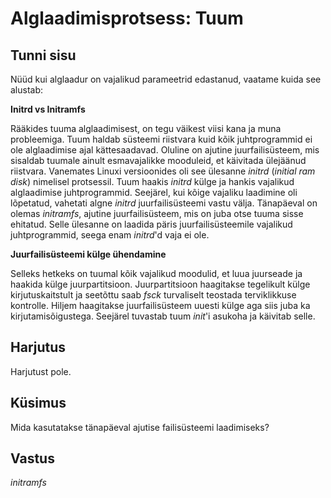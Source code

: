 ﻿# Alglaadimisprotsess: Tuum

## Tunni sisu

Nüüd kui alglaadur on vajalikud parameetrid edastanud, vaatame kuida see alustab:

<b>Initrd vs Initramfs</b>

Rääkides tuuma alglaadimisest, on tegu väikest viisi kana ja muna probleemiga. Tuum haldab süsteemi riistvara kuid kõik juhtprogrammid ei ole alglaadimise ajal kättesaadavad. Oluline on ajutine juurfailisüsteem, mis sisaldab tuumale ainult esmavajalikke mooduleid, et käivitada ülejäänud riistvara. Vanemates Linuxi versioonides oli see ülesanne *initrd* (*initial ram disk*) nimelisel protsessil. Tuum haakis *initrd* külge ja hankis vajalikud alglaadimise juhtprogrammid. Seejärel, kui kõige vajaliku laadimine oli lõpetatud, vahetati algne *initrd* juurfailisüsteemi vastu välja. Tänapäeval on olemas *initramfs*, ajutine juurfailisüsteem, mis on juba otse tuuma sisse ehitatud. Selle ülesanne on laadida päris juurfailisüsteemile vajalikud juhtprogrammid, seega enam *initrd*'d vaja ei ole.

<b>Juurfailisüsteemi külge ühendamine</b>

Selleks hetkeks on tuumal kõik vajalikud moodulid, et luua juurseade ja haakida külge juurpartitsioon. Juurpartitsioon haagitakse tegelikult külge kirjutuskaitstult ja seetõttu saab *fsck* turvaliselt teostada terviklikkuse kontrolle. Hiljem haagitakse juurfailisüsteem uuesti külge aga siis juba ka kirjutamisõigustega. Seejärel tuvastab tuum *init*'i asukoha ja käivitab selle.

## Harjutus

Harjutust pole.

## Küsimus

Mida kasutatakse tänapäeval ajutise failisüsteemi laadimiseks?

## Vastus

*initramfs*
